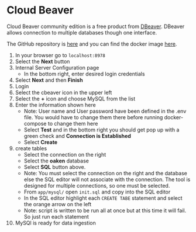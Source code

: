 # Cloud Beaver

Cloud Beaver community edition is a free product from [DBeaver](https://dbeaver.com/download/cloudbeaver/). DBeaver allows connection to multiple databases though one interface.

The GitHub repository is [here](https://github.com/dbeaver/cloudbeaver) and you can find the docker image [here](https://hub.docker.com/r/dbeaver/cloudbeaver).

1. In your browser go to `localhost:8978`
1. Select the **Next** button
1. Internal Server Configuration page
    - In the bottom right, enter desired login credentials
1. Select **Next** and then **Finish**
1. Login
1. Select the cbeaver icon in the upper left
1. Select the **+** icon and choose MySQL from the list
1. Enter the information shown here
    - Note: User name and User password have been defined in the .env file. You would have to change them there before running docker-compose to change them here
    - Select **Test** and in the bottom right you should get pop up with a green check and **Connection is Established**
    - Select **Create**
1. create tables
    - Select the connection on the right
    - Select the **oaken** database
    - Select **SQL** button above.
    - Note: You must select the connection on the right and the database else the SQL editor will not associate with the connection. The tool is designed for multiple connections, so one must be selected.
    - From `app/mysql/` open `init.sql` and copy into the SQL editor
    - In the SQL editor highlight each `CREATE TABE` statement and select the orange arrow on the left
    - Note: script is written to be run all at once but at this time it will fail. So just run each statement
1. MySQl is ready for data ingestion
